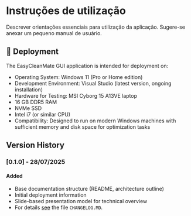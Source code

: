 # Instruções de utilização
Descrever orientações essenciais para utilização da aplicação. Sugere-se anexar um pequeno manual de usuário.

## 🚀 Deployment
The EasyCleanMate GUI application is intended for deployment on:
- Operating System: Windows 11 (Pro or Home edition)
- Development Environment: Visual Studio (latest version, ongoing installation)
- Hardware for Testing: MSI Cyborg 15 A13VE laptop
- 16 GB DDR5 RAM
- NVMe SSD
- Intel i7 (or similar CPU)
- Compatibility: Designed to run on modern Windows machines with sufficient memory and disk space for optimization tasks
 

## Version History
### [0.1.0] - 28/07/2025
#### Added
- Base documentation structure (README, architecture outline)
- Initial deployment information
- Slide-based presentation model for technical overview
- For details [see](/codigo-fonte/CHANGELOG.md) the file `CHANGELOG.MD`.
